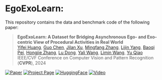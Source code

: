 # EgoExoLearn: 
This repository contains the data and benchmark code of the following paper:
> **EgoExoLearn: A Dataset for Bridging Asynchronous Ego- and Exo-centric View of Procedural Activities in Real World**<br>
> [Yifei Huang](https://hyf015.github.io/), [Guo Chen](https://scholar.google.com/citations?user=lRj3moAAAAAJ), [Jilan Xu](https://scholar.google.com/citations?user=mf2U64IAAAAJ), [Mingfang Zhang](https://scholar.google.com/citations?user=KnQO5GcAAAAJ), [Lijin Yang](), [Baoqi Pei](), [Hongjie Zhang](https://scholar.google.com/citations?user=Zl_2sZYAAAAJ),  [Lu Dong](), [Yali Wang](https://scholar.google.com/citations?hl=en&user=hD948dkAAAAJ), [Limin Wang](https://wanglimin.github.io), [Yu Qiao](http://mmlab.siat.ac.cn/yuqiao/index.html)<br>
> IEEE/CVF Conference on Computer Vision and Pattern Recognition (**CVPR**), 2024

[![Paper](https://img.shields.io/badge/cs.CV-Paper-b31b1b?logo=arxiv&logoColor=red)]()
[![Project Page](https://img.shields.io/badge/VBench-Website-green?logo=googlechrome&logoColor=green)]()
[![HuggingFace](https://img.shields.io/badge/%F0%9F%A4%97%20Hugging%20Face-Leaderboard-blue)]()
[![Video](https://img.shields.io/badge/YouTube-Video-c4302b?logo=youtube&logoColor=red)]()